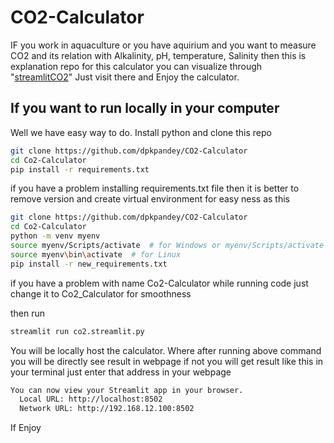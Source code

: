 # CO2-Calculator

IF you work in aquaculture or you have aquirium and you want to measure CO2 and its relation with Alkalinity, pH, temperature, Salinity
then this is explanation repo for this calculator you can visualize through "[streamlitCO2](https://co2calculator.streamlit.app/)"
Just visit there and Enjoy the calculator.


## If you want to run locally in your computer
Well we have easy way to do.
Install python and
clone this repo
```bash
git clone https://github.com/dpkpandey/CO2-Calculator
cd Co2-Calculator
pip install -r requirements.txt
```
if you have a problem installing requirements.txt file then it is better to remove version 
and create virtual environment for easy ness as this 
```bash
git clone https://github.com/dpkpandey/CO2-Calculator
cd Co2-Calculator
python -m venv myenv
source myenv/Scripts/activate  # for Windows or myenv/Scripts/activate
source myenv\bin\activate  # for Linux
pip install -r new_requirements.txt
```

if you have a problem with name Co2-Calculator while running code just change it to Co2_Calculator for smoothness

then run 
```bash
streamlit run co2.streamlit.py
```
You will be locally host the calculator.
Where after running above command you will be directly see result in webpage if not you will get  result like this in your terminal just enter that address in your webpage 
```bash
You can now view your Streamlit app in your browser.
  Local URL: http://localhost:8502
  Network URL: http://192.168.12.100:8502
```
If 
Enjoy 
